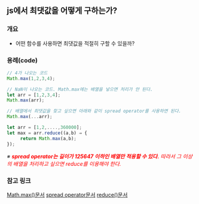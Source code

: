 ## js에서 최댓값을 어떻게 구하는가?

### 개요

- 어떤 함수를 사용하면 최댓값을 적절히 구할 수 있을까?

### 용례(code)

```javascript
// 4가 나오는 코드
Math.max(1,2,3,4);

// NaN이 나오는 코드. Math.max에는 배열을 넣으면 처리가 안 된다.
let arr = [1,2,3,4];
Math.max(arr);

// 배열에서 최댓값을 찾고 싶으면 아래와 같이 spread operator를 사용하면 된다.
Math.max(...arr);

let arr = [1,2,....,360000];
let max = arr.reduce((a,b) ⇒ {
     return Math.max(a,b);
});
```

*※ <span style="color:red">__spread operator는 길이가 125647 이하인 배열만 적용할 수 있다.__ 따라서 그 이상의 배열을 처리하고 싶으면 reduce를 이용해야 한다.</span>*

### 참고 링크
[Math.max()문서](https://developer.mozilla.org/ko/docs/Web/JavaScript/Reference/Global_Objects/Math/max)
[spread operator문서](https://developer.mozilla.org/ko/docs/Web/JavaScript/Reference/Operators/Spread_syntax)
[reduce()문서](https://developer.mozilla.org/ko/docs/Web/JavaScript/Reference/Global_Objects/Array/Reduce)
